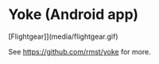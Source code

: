 # Yoke (Android app)

[Flightgear]](media/flightgear.gif)

See https://github.com/rmst/yoke for more.
